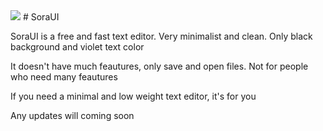    <img src="[https://github.com/Soracv2/rfdasfda/blob/main/New%20Project.png]">
# SoraUI

SoraUI is a free and fast text editor. Very minimalist and clean. Only black background and violet text color

It doesn't have much feautures, only save and open files. Not for people who need many feautures

If you need a minimal and low weight text editor, it's for you

Any updates will coming soon 
